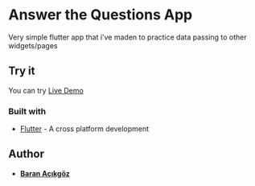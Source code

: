 # Answer the Questions App

Very simple flutter app that i've maden to practice data passing to other widgets/pages

## Try it

You can try [Live Demo](https://answer-the-questions.netlify.app/)

### Built with

* [Flutter](https://flutter.dev/) - A cross platform development

## Author
* [**Baran Açıkgöz**](https://baranacikgoz.github.io/)
